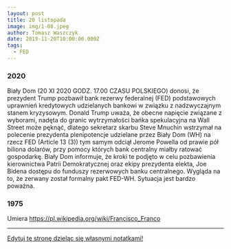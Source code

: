 ```yaml
---
layout: post
title: 20 listopada
image: img/1-08.jpeg
author: Tomasz Waszczyk
date: 2019-11-20T10:00:00.000Z
tags:
  - FED
---
```


### 2020

Biały Dom (20 XI 2020 GODZ. 17.00 CZASU POLSKIEGO) donosi, że prezydent Trump pozbawił bank rezerwy federalnej (FED) podstawowych uprawnień kredytowych udzielanych bankowi w związku z nadzwyczajnym stanem kryzysowym. Donald Trump uważa, że obecne napięcie związane z wyborami, nadęta do granic wytrzymałości bańka spekulacyjna na Wall Street może pęknąć, dlatego sekretarz skarbu Steve Mnuchin wstrzymał na polecenie prezydenta plenipotencje udzielane przez Biały Dom (WH) na rzecz FED  (Article 13 (3)) tym samym odciął Jerome Powella od prawie pół biliona dolarów, przy pomocy których  bank centralny miałby ratować gospodarkę. Biały Dom informuje, że kroki te podjęto w celu pozbawienia kierownictwa Patrii Demokratycznej oraz ekipy prezydenta elekta, Joe Bidena dostępu do funduszy rezerwowych banku centralnego. Wygląda na to, że zerwany został formalny pakt FED-WH. Sytuacja jest bardzo poważna.

<!-- „Moja żona ma covida. Modlę się, żeby nie musiała iść do szpitala. Oddziały covidowe to umieralnie” (rezydent anestezjologii) 
Dokładnie miesiąc temu minister Adam Niedzielski zapowiedział „podwojenie dostępnej bazy łóżek” dla pacjentów zakażonych wirusem. I udało się! Było 15 tys. łóżek, jest 35 tys. W ciągu 30 dni przybyło 20 tys.!
Są jednak pytania: czy stoi przy nich odpowiedni sprzęt? Mają dostęp do tlenu? Skąd wzięto lekarzy, pielęgniarki, ratowników, by je obsługiwali? Łóżka są na serio? Czy też dyrektorzy szpitali, by poprawić humor ministrowi, tworzyli je szybkim pociągnięciem pisaka, robiąc np. z interny „internę covidową”?
Statystycznie wyglądamy świetnie – tylko 60 proc. łóżek covidowych jest zajętych. Do tego mamy 657 wolnych respiratorów (wypada po 41 na województwo). Zachorowań mniej. 
Tylko dlaczego bijemy rekordy w liczbie zgonów? Zadzwoniłem do lekarza, który od miesięcy jest na pierwszej linii. Zapytałem, czy tak samo jak premier Morawiecki uważa, że osiągamy delikatną przewagę w walce z wirusem.
„Redaktorze,
telefon w lekarskim nie milknie. Przez cały dyżur biegam po siedmiopiętrowym szpitalu: laryngologia, okulistyka, chirurgia dziecięca, pulmonologia, ginekologia, chirurgia, ortopedia, onkologia, hematologia, radiologia, pediatria... Konsultacje, wkłucia centralne, reanimacja.
Pacjenci umierają. Mój ostatni 24-godzinny dyżur odmierzała śmierć: zgon, zgon... pizza (zdążyłem zjeść połowę, bo mnie wezwali), zgon, zgon... Półtorej godziny snu i znów wezwanie. „Leć, bo się pacjent załamał”. Biegnę. Nie dobiegłem na czas. Taki dyżur to standard.
Wieszasz kartkę i już
Wiesz, że tych ludzi można byłoby uratować? Na pewno by żyli, gdyby to, co widzisz w statystykach, odpowiadało prawdzie. Mówisz, że „statystycznie” mamy zapas łóżek dla pacjentów covidowych.
Opowiem ci, jakie to łóżka. Nasz szpital od początku pandemii przechodzi ciągłe reorganizacje. Najpierw covidowcy leżeli w wydzielonym budynku, potem tworzono miejsca covidowe na poszczególnych oddziałach, potem część pacjentów covidowych przeniesiono do innego skrzydła.
To wszystko oznacza chaos. Na laryngologii jest oddział covidowy, laryngologia jest tam, gdzie okulistyka, okulistyka tam, gdzie chirurgia dziecięca, chirurgia dziecięca tam, gdzie pediatria... A jutro może się to zmienić.
Każda z tych rotacji przynosi statystyczne zwiększenie liczby łóżek covidowych. Jak? Wieszasz kartkę na drzwiach: „Oddział covidowy” – i już! Ale co to za oddział covidowy bez respiratorów, sprzętu, personelu? Sprzęt w kartonach: cewniki naczyniowe, cewniki pęcherzowe. Personel przypadkowy, z łapanki.
                                             ***
Zakładam wkłucie centralne. Sam go na jałowo nie założę. Musi ktoś pomagać. Jest pielęgniarka, ale ona nie wie, gdzie co leży:
– Doktorze, ja nie jestem z tego oddziału.
– Ja też nie.
– Może w tych kartonach.
– Może.
Czas leci. Chory pogarsza się oddechowo.
– Co to za pacjent?
Milczenie.
– Jakie ma obciążenia?
Milczenie.
Wszystkie pielęgniarki są z innych oddziałów. Nie mają prawa kojarzyć tych pacjentów – cztery dziewczyny na 40 pacjentów!
Kolejne wezwanie. Covidowa interna. Pacjent niewydolny oddechowo. Intubuję, reanimuję. 5, 10, 15 minut. Żadnego efektu. Jestem wykończony. W 20. minucie padam, nie jestem w stanie ratować go dalej. Przerywam. Patrzę na niego, całkiem młody gość. Rocznik 65. Myślałem, że się uda.
                                            ***
Ktoś mnie puka w plecy. Pielęgniarka z interny: – Doktorze, a możesz spojrzeć, bo tam nam się jeszcze jedna pani pogarsza. Babcia. Obrzęki, zmiany pozakrzepowe na kończynach dolnych. Każę ją położyć na brzuchu. Saturacja się poprawia.
– Jaki lekarz prowadzi?
Nikt nie wie.
– Dobra, pani musi tak leżeć.
Po kilku godzinach łapie mnie internistka.
– Pan reanimował moją pacjentkę?
– Ja? Chyba nie…
– Taka starsza pani na internie.
– Na internie przekładałem jedną panią na brzuch.
– O nią chodzi.
– Co z nią?
– Jak przyszłam, to była martwa… Jakby pan napisał, że była konsultacja anestezjologiczna...
Nawet nie zauważyła, kiedy pacjentka jej zeszła! Teraz szuka dupokrytki. I co ja mogę napisać? Brak dalszych wskazań do eskalacji terapii, czyli że była nie do uratowania? Napiszę. Pomogę. Doktor jest sama na oddziale, też musi biegać po całym szpitalu i konsultować internistycznie. Nie ma szans, żeby to ogarnęła.
                                                 ***
Wzywają mnie do założenia wkłucia centralnego dla covidowca. Dziadek, 80 lat. W bardzo złym stanie. Niewydolny krążeniowo, obrzęknięty. Zakładam wkłucie. Piszę w konsultacji prośbę o wykonanie gazometrii i biegnę. Wzywają mnie na inne oddziały.
O godz. 2:45 znów wezwanie do tego samego pacjenta: „Pacjent pogarszający się oddechowo”. Wracam. Dobijam się do drzwi, dzwonię. Na oddziale nie ma personelu. Za drzwiami pacjenci covidowi. Jeden z nich właśnie się załamuje!
Idę w zakontaminowanym kombinezonie przez czystą część. Nie powinienem tego robić, ale człowiek chyba tam umiera. Pacjent leży na płasko, na plecach. Monitor obok, czujnik saturacji obok. Stoją sobie. Nie zostały podłączone. Podnoszę wezgłowie, podnoszę pacjenta. Uzyskuję saturację 85. Trzeba pilnie wykonać ileś czynności. Ale tu, kurwa, nie ma nikogo. Komu mam to zlecić?
Wychodzę. Mijam pacjentów leżących na łóżkach. Starzy, niedołężni ludzie. Na ścianie kartka: „Telefon do pielęgniarek...”. Wiem, że żaden z pacjentów nie jest w stanie zatelefonować.
Te oddziały to umieralnie. Są po to, żeby ludzie nie schodzili na ulicy.
                                                  ***
A ja? Kiedy ostatnio widziałem swoich pacjentów? A przecież mój oddział to OIOM! Pacjenci na stronie brudnej pod respiratorami, na czystej po wstrząsach, z zapaleniem otrzewnych, trzeba pilnować gospodarki wodnoelektrolitowej. Kiedy mam to robić, skoro konsultuję i reanimuję? Kto jest bez winy?
Pamiętam z ostatnich dni jednego z covidowych pacjentów. Konsultowałem go na jakimś oddziale. Jak podszedłem do niego, miał niecałe 60 proc. saturacji. Patrzę, a w jego nogach leżą wąsy tlenowe!
– Dlaczego to nie jest podłączone? – krzyczę do pielęgniarki.
– A bo nie ma kto mu tego podłączyć, doktorze!
Jezu! To zakładam te wąsy. Mija doba. Pacjent niewydolny oddechowo trafia do mnie na OIOM. Leży sobie pod respiratorem, leży, aż się butla z tlenem skończyła. I zmarł. Taka to, kurwa, smutna przygoda się zdarzyła.
Dziwisz się? A ja wcale się nie dziwię. Na stronie brudnej na 19 pacjentów są trzy pielęgniarki. Powinno być dziesięć. Jedna na dwa stanowiska. Tlen w butlach, butle na dwukołowych wózkach przywiązane łańcuchami. Tak tu jest.
Jeszcze pójdziemy za to siedzieć. To jest przecież sprawa do prokuratury. I co ja powiem: „Pacjent zmarł, bo skończyła się butla z tlenem, bo nie było komu przypilnować, bo jest mało pielęgniarek”? A co to obchodzi żonę tego faceta? Albo pana prokuratora? Jak widzisz, trudno przeżyć w moim szpitalu. Tu musisz mieć szczęście. Jak ktoś spostrzeże, że butla się kończy, będzie OK.
Czytaj też: Lekarze alarmują. Zaraz będziemy tu mieli Lombardię
Tlenu nie ma, nikt nie powiedział
Dlaczego używamy butli? Brak tlenu w instalacji szpitalnej. Za dużo pacjentów podłączonych do respiratorów. Oczywiście, nikt nam niczego nie powiedział. Wszystko sprawdza się na żywym organizmie. Podłączam pacjenta pod respirator. Nie działa. Drugi? Lepiej. Po chwili dzwoni lekarka: – Coś się dzieje złego z pacjentem. Desaturuje!
Sprawdzamy. Respirator nastawiony na 100 proc. podaje tylko w 36 proc. Wtedy wpadliśmy na to, że trzeba sprowadzić butlę, bo w ścianie ciśnienie jest zbyt niskie.
                                               ***
Na interwencję do drugiego budynku szpitalnego, gdzie jest kilka „lżejszych” oddziałów covidowych, jeździmy karetką. Leczy tam fajny hematolog, miły chirurg, neurolog, nefrolog. Ale nie ma anestezjologów, lekarzy medycyny ratunkowej ani sprzętu. Więc jak się ktoś pogorszy, muszą wzywać nas. Najczęściej wzywają na ostatnią chwilę.
Dlaczego? Otóż mają jeden monitor i dwa pulsoksymetry na oddział. Jeśli chory nie jest podłączony do sprzętu, to oni nie widzą, że się pogarsza. Tym bardziej że przy covidzie pacjenci z saturacją 70 proc. potrafią logicznie rozmawiać. Nie widać problemów. Aż nagle bach... Oni reagują, jak nastąpi to bach. Mówiąc wprost – jak pacjent zsinieje, dzwonią po nas.
Respirator wziąć. Lifepacka: monitor z funkcją defibrylacji, kardiowersji brać. Plecak z ambu, z lekami, rurkami. Leki z lodówki. Dygam z tym do karetki. Z pielęgniarką przebieramy się w kombinezony. A pacjent się tam dusi.
Rzadko udaje się zdążyć. Jesteśmy w drodze i dostajemy informację: „Możecie wracać, już po wszystkim”. Czasami nas nawet nie wołają. Widzą, że i tak nie zdążymy. I to też jest statystyka w praktyce. Na tamtych oddziałach są wyłącznie łóżka covidowe, które widzi w tabelkach pan minister. Ale są to łóżka bez dostępu do tlenu, bez sprzętu pomiarowego i bez personelu.
                                                   ***
Na interwencję zawsze chcę brać ze sobą pielęgniarkę z OIOM. One są doświadczone, znają się na rzeczy. Gdy trwa reanimacja, chcesz kogoś takiego obok siebie.
Proszę je: „No pojedź ze mną” – i chyba nie muszę ci mówić, jaki jest ich stosunek do moich próśb. „Doktor, a może byś znalazł kogoś innego, co?”.
Nie mam pretensji. Są upocone, umęczone, ledwie stoją. „Ratowanie życia” brzmi pięknie, ale to ciężka fizyczna praca. Pacjent waży 150 kg. Przenieś go z pielęgniarką na nosze!
Wspominałem ci, że z okazji 11 listopada szpital wypłacał nagrody za walkę z covidem? Dostali różni ludzie: pan związkowiec, pani z kadr... Nie dosłała żadna z oiomowych pielęgniarek.
                                               ***
Anestezjolog ma grubą skórę. Często oglądamy śmierć. Mamy taką pracę. Mówimy: „mogę reanimować i jeść kanapkę”, ale dziś łapię się za głowę. Jesteśmy wykończeni fizycznie i psychicznie. A to nie jest nawet środek epidemii. Miesiące walki przed nami. Wypłaszczanie krzywej widać tylko w ministerstwie. I chyba tylko dzięki sztuczkom matematycznym. Bo u nas jest dramat.
Wczoraj zakaziła się moja żona. Ciągle myślę, co zrobić, jak się pogorszy oddechowo. Zostawiać ją w domu? Słać do szpitala? Ale kto się nią tam zajmie, jak nie będzie mnie obok? Czy przepracowany lekarz albo pielęgniarka zauważy, że tlen w butli się kończy? Skoro ja się boję, co muszą przeżywać inni ludzie, którzy nie są lekarzami?
Myślę, że niedługo też się zakażę. Prawdę mówiąc, liczę na to. Chciałbym odpocząć od tego burdelu.
Pozdrawiam
P.” -->

### 1975

Umiera https://pl.wikipedia.org/wiki/Francisco_Franco

---

<a href="https://github.com/TomaszWaszczyk/historia.waszczyk.com/edit/master/src/content/november-20.md" target="_blank">Edytuj tę stronę dzieląc się własnymi notatkami!</a>
